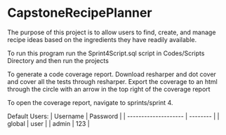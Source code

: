 # CapstoneRecipePlanner
The purpose of this project is to allow users to find, create, and manage recipe ideas based on the ingredients they have readily available. 

To run this program run the Sprint4Script.sql script in Codes/Scripts Directory and then run the projects

To generate a code coverage report. Download resharper and dot cover and cover all the tests through resharper. Export the coverage to an html through the circle with an arrow in the top right of the coverage report

To open the coverage report, navigate to sprints/sprint 4.

Default Users: 
| Username             | Password | 
| -------------------- | -------- | 
| global               | user     | 
| admin                | 123      | 
